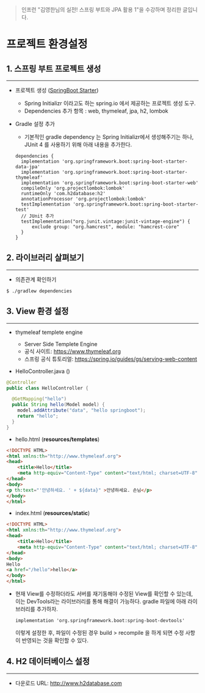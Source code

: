 > 인프런 "김영한님의 실전! 스프링 부트와 JPA 활용 1"을 수강하며 정리한 글입니다.

# 프로젝트 환경설정
## 1. 스프링 부트 프로젝트 생성

---

* 프로젝트 생성 ([SpringBoot Starter](start.spring.io))
  * Spring Initializr 이라고도 하는 spring.io 에서 제공하는 프로젝트 생성 도구.
  * Dependencies 추가 항목 : web, thymeleaf, jpa, h2, lombok

* Gradle 설정 추가
  * 기본적인 gradle dependency 는 Spring Initializr에서 생성해주기는 하나, JUnit 4 를 사용하기 위해 아래 내용을 추가한다.
  ```
  dependencies {
	implementation 'org.springframework.boot:spring-boot-starter-data-jpa'
	implementation 'org.springframework.boot:spring-boot-starter-thymeleaf'
	implementation 'org.springframework.boot:spring-boot-starter-web'
	compileOnly 'org.projectlombok:lombok'
	runtimeOnly 'com.h2database:h2'
	annotationProcessor 'org.projectlombok:lombok'
	testImplementation 'org.springframework.boot:spring-boot-starter-test'
	// JUnit 추가 
	testImplementation("org.junit.vintage:junit-vintage-engine") {
		exclude group: "org.hamcrest", module: "hamcrest-core"
    }
  }
  ```
## 2. 라이브러리 살펴보기

---

* 의존관계 확인하기
```
$ ./gradlew dependencies
```

## 3. View 환경 설정

---

* thymeleaf templete engine
  * Server Side Templete Engine
  * 공식 사이트: https://www.thymeleaf.org
  * 스프링 공식 튜토리얼: https://spring.io/guides/gs/serving-web-content

* HelloController.java ()
```java
@Controller
public class HelloController {

  @GetMapping("hello")
  public String hello(Model model) {
    model.addAttribute("data", "hello springboot");
    return "hello";
  }
}
```

* hello.html (**resources/templates**)
```html
<!DOCTYPE HTML>
<html xmlns:th="http://www.thymeleaf.org">
<head>
    <title>Hello</title>
    <meta http-equiv="Content-Type" content="text/html; charset=UTF-8" />
</head>
<body>
<p th:text="'안녕하세요. ' + ${data}" >안녕하세요. 손님</p>
</body>
</html>
```

* index.html (**resources/static**)
```html
<!DOCTYPE HTML>
<html xmlns:th="http://www.thymeleaf.org">
<head>
    <title>Hello</title>
    <meta http-equiv="Content-Type" content="text/html; charset=UTF-8" />
</head>
<body>
Hello
<a href="/hello">hello</a>
</body>
</html>
```

* 현재 View를 수정하더라도 서버를 재기동해야 수정된 View를 확인할 수 있는데, 이는 DevTools라는 라이브러리를 통해 해결이 가능하다.
  gradle 파일에 아래 라이브러리를 추가하자.
  ```
  implementation 'org.springframework.boot:spring-boot-devtools'
  ```
  이렇게 설정한 후, 파일이 수정된 경우 build > recompile 을 하게 되면 수정 사항이 반영되는 것을 확인할 수 있다.

## 4. H2 데이터베이스 설정

---

* 다운로드 URL: http://www.h2database.com
